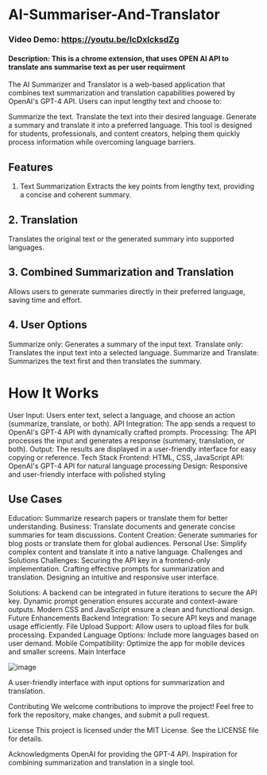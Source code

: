 # AI-Summariser-And-Translator
### Video Demo: https://youtu.be/IcDxIcksdZg
#### Description: This is a chrome extension, that uses OPEN AI API to translate ans summarise text as per user requirment

The AI Summarizer and Translator is a web-based application that combines text summarization and translation capabilities powered by OpenAI's GPT-4 API. Users can input lengthy text and choose to:

Summarize the text.
Translate the text into their desired language.
Generate a summary and translate it into a preferred language.
This tool is designed for students, professionals, and content creators, helping them quickly process information while overcoming language barriers.

## Features
1. Text Summarization
Extracts the key points from lengthy text, providing a concise and coherent summary.

## 2. Translation
Translates the original text or the generated summary into supported languages.

## 3. Combined Summarization and Translation
Allows users to generate summaries directly in their preferred language, saving time and effort.

## 4. User Options
Summarize only: Generates a summary of the input text.
Translate only: Translates the input text into a selected language.
Summarize and Translate: Summarizes the text first and then translates the summary.


# How It Works

User Input: Users enter text, select a language, and choose an action (summarize, translate, or both).
API Integration: The app sends a request to OpenAI's GPT-4 API with dynamically crafted prompts.
Processing: The API processes the input and generates a response (summary, translation, or both).
Output: The results are displayed in a user-friendly interface for easy copying or reference.
Tech Stack
Frontend: HTML, CSS, JavaScript
API: OpenAI's GPT-4 API for natural language processing
Design: Responsive and user-friendly interface with polished styling



## Use Cases

Education: Summarize research papers or translate them for better understanding.
Business: Translate documents and generate concise summaries for team discussions.
Content Creation: Generate summaries for blog posts or translate them for global audiences.
Personal Use: Simplify complex content and translate it into a native language.
Challenges and Solutions
Challenges:
Securing the API key in a frontend-only implementation.
Crafting effective prompts for summarization and translation.
Designing an intuitive and responsive user interface.

Solutions:
A backend can be integrated in future iterations to secure the API key.
Dynamic prompt generation ensures accurate and context-aware outputs.
Modern CSS and JavaScript ensure a clean and functional design.
Future Enhancements
Backend Integration: To secure API keys and manage usage efficiently.
File Upload Support: Allow users to upload files for bulk processing.
Expanded Language Options: Include more languages based on user demand.
Mobile Compatibility: Optimize the app for mobile devices and smaller screens.
Main Interface

![image](https://github.com/user-attachments/assets/4733526f-f477-4973-bf56-c7ffa4185ebd)


A user-friendly interface with input options for summarization and translation.

Contributing
We welcome contributions to improve the project! Feel free to fork the repository, make changes, and submit a pull request.

License
This project is licensed under the MIT License. See the LICENSE file for details.

Acknowledgments
OpenAI for providing the GPT-4 API.
Inspiration for combining summarization and translation in a single tool.
